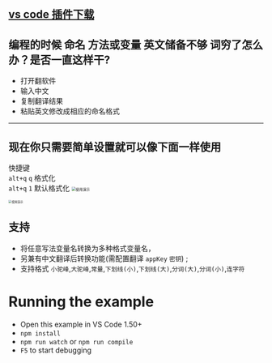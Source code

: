 ## [vs code 插件下载](https://marketplace.visualstudio.com/items?itemName=WXC.code-name-format-vscode)

## 编程的时候 命名 方法或变量 英文储备不够 词穷了怎么办？是否一直这样干?

- 打开翻软件
- 输入中文
- 复制翻译结果
- 粘贴英文修改成相应的命名格式

---

## 现在你只需要简单设置就可以像下面一样使用

快捷键  
`alt+q` `q` 格式化  
`alt+q` `1` 默认格式化
<img src="https://img2.imgtp.com/2024/05/21/Yfj3RqIQ.gif" alt="使用演示" style="zoom:50%;" />

<img src="https://img2.imgtp.com/2024/05/21/zmrXtcGF.png" alt="使用演示" style="zoom:40%;" />

## 支持

- 将任意写法变量名转换为多种格式变量名，
- 另兼有中文翻译后转换功能(需配置翻译 `appKey` `密钥`) ;
- 支持格式 `小驼峰`,`大驼峰`,`常量`,`下划线(小)`,`下划线(大)`,`分词(大)`,`分词(小)`,`连字符`

# Running the example

- Open this example in VS Code 1.50+
- `npm install`
- `npm run watch` or `npm run compile`
- `F5` to start debugging
